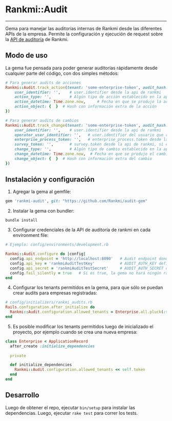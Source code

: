 # Rankmi::Audit
- - - -
Gema para manejar las auditorías internas de Rankmi desde las diferentes APIs de la empresa. Permite la configuración y 
ejecución de request sobre la [API de auditoría](https://github.com/Rankmi/audit-api) de Rankmi.

## Modo de uso
La gema fue pensada para poder generar auditorías rápidamente desde cualquier parte del código, con dos simples métodos:

```ruby
# Para generar audits de acciones
Rankmi::Audit.track_action(tenant: 'some-enterprise-token', audit_hash: { 
    user_identifier: '',    # user.identifier desde la api de rankmi
    action_type: '',        # Algún tipo de acción establecido en la api de rankmi
    action_datetime: Time.zone.now,     # Fecha en que se produjo la acción (forma parte de un unique index, para evitar duplicaciones)
    action_object: {  }  # Hash con información extra de la acción
})

# Para generar audits de cambios
Rankmi::Audit.track_change(tenant: 'some-enterprise-token', audit_hash: {
    user_identifier: '',    # user.identifier desde la api de rankmi
    operator_user_identifier: '',   # user.identifier del usuario que realiza el cambio desde la api de rankmi
    enterprise_process_token: '',   # enterprise_process.token desde la api de rankmi, si es que tiene un proceso asociado
    survey_token: '',       # survey.token desde la api de rankmi, si es que tiene una encuesta asociada
    change_type: '',        # Algún tipo de cambio establecido en la api de rankmi
    change_datetime: Time.zone.now,  # Fecha en que se produjo el cambio (forma parte de un unique index, para evitar duplicaciones)
    change_object: {  }  # Hash con información extra del cambio
})
```

## Instalación y configuración

1. Agregar la gema al gemfile:
```ruby
gem 'rankmi-audit', git: "https://github.com/Rankmi/audit-gem"
```

2. Instalar la gema con bundler:
```shell script
bundle install
```

3. Configurar credenciales de la API de auditoría de rankmi en cada environment file:
```ruby
# Ejemplo: config/environments/development.rb

Rankmi::Audit.configure do |config|
  config.api_endpoint = 'http://localhost:8090'   # Audit endpoint donde se dispararán los requests
  config.api_key = 'rankmiAuditTestKey'           # AUDIT_AUTH_KEY definida como variable de ambiente en la API de auditoría
  config.api_secret = 'rankmiAuditTestSecret'     # AUDIT_AUTH_SECRET definido como variable de ambiente en la API de auditoría
  config.fail_silently = true   # Si es true, la gema no hará ningún raise Error, y sólo devolverá un boolean o nil al ejecutar un método. 
end 
```

4. Configurar los tenants permitidos en la gema, para que sólo se puedan crear audits para empresas registradas:
```ruby
# config/initializers/rankmi_audits.rb
Rails.configuration.after_initialize do
  Rankmi::Audit.configuration.allowed_tenants = Enterprise.all.pluck(:token)
end
```

5. Es posible modificar los tenants permitidos luego de inicializado el proyecto, por ejemplo cuando se crea una nueva empresa:
```ruby
class Enterprise < ApplicationRecord
  after_create :initialize_dependencies
  
  private

  def initialize_dependencies
    Rankmi::Audit.configuration.allowed_tenants << self.token
  end
end
```

## Desarrollo

Luego de obtener el repo, ejecutar `bin/setup` para instalar las dependencias. Luego, ejecutar `rake test` para correr los tests.
